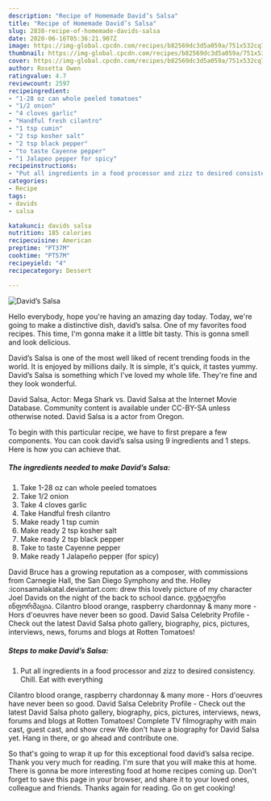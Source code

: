 ```yaml
---
description: "Recipe of Homemade David’s Salsa"
title: "Recipe of Homemade David’s Salsa"
slug: 2838-recipe-of-homemade-davids-salsa
date: 2020-06-16T05:36:21.907Z
image: https://img-global.cpcdn.com/recipes/b82569dc3d5a059a/751x532cq70/davids-salsa-recipe-main-photo.jpg
thumbnail: https://img-global.cpcdn.com/recipes/b82569dc3d5a059a/751x532cq70/davids-salsa-recipe-main-photo.jpg
cover: https://img-global.cpcdn.com/recipes/b82569dc3d5a059a/751x532cq70/davids-salsa-recipe-main-photo.jpg
author: Rosetta Owen
ratingvalue: 4.7
reviewcount: 2597
recipeingredient:
- "1-28 oz can whole peeled tomatoes"
- "1/2 onion"
- "4 cloves garlic"
- "Handful fresh cilantro"
- "1 tsp cumin"
- "2 tsp kosher salt"
- "2 tsp black pepper"
- "to taste Cayenne pepper"
- "1 Jalapeo pepper for spicy"
recipeinstructions:
- "Put all ingredients in a food processor and zizz to desired consistency. Chill. Eat with everything"
categories:
- Recipe
tags:
- davids
- salsa

katakunci: davids salsa 
nutrition: 185 calories
recipecuisine: American
preptime: "PT37M"
cooktime: "PT57M"
recipeyield: "4"
recipecategory: Dessert

---
```



![David’s Salsa](https://img-global.cpcdn.com/recipes/b82569dc3d5a059a/751x532cq70/davids-salsa-recipe-main-photo.jpg)

Hello everybody, hope you're having an amazing day today. Today, we're going to make a distinctive dish, david’s salsa. One of my favorites food recipes. This time, I'm gonna make it a little bit tasty. This is gonna smell and look delicious.

David’s Salsa is one of the most well liked of recent trending foods in the world. It is enjoyed by millions daily. It is simple, it's quick, it tastes yummy. David’s Salsa is something which I've loved my whole life. They're fine and they look wonderful.

David Salsa, Actor: Mega Shark vs. David Salsa at the Internet Movie Database. Community content is available under CC-BY-SA unless otherwise noted. David Salsa is a actor from Oregon.


To begin with this particular recipe, we have to first prepare a few components. You can cook david’s salsa using 9 ingredients and 1 steps. Here is how you can achieve that.

<!--inarticleads1-->

##### The ingredients needed to make David’s Salsa:

1. Take 1-28 oz can whole peeled tomatoes
1. Take 1/2 onion
1. Take 4 cloves garlic
1. Take Handful fresh cilantro
1. Make ready 1 tsp cumin
1. Make ready 2 tsp kosher salt
1. Make ready 2 tsp black pepper
1. Take to taste Cayenne pepper
1. Make ready 1 Jalapeño pepper (for spicy)


David Bruce has a growing reputation as a composer, with commissions from Carnegie Hall, the San Diego Symphony and the. Holley :iconsamalakatal.deviantart.com: drew this lovely picture of my character Joel Davids on the night of the back to school dance. დეტალური ინფორმაცია. Cilantro blood orange, raspberry chardonnay &amp; many more - Hors d&#39;oeuvres have never been so good. David Salsa Celebrity Profile - Check out the latest David Salsa photo gallery, biography, pics, pictures, interviews, news, forums and blogs at Rotten Tomatoes! 

<!--inarticleads2-->

##### Steps to make David’s Salsa:

1. Put all ingredients in a food processor and zizz to desired consistency. Chill. Eat with everything


Cilantro blood orange, raspberry chardonnay &amp; many more - Hors d&#39;oeuvres have never been so good. David Salsa Celebrity Profile - Check out the latest David Salsa photo gallery, biography, pics, pictures, interviews, news, forums and blogs at Rotten Tomatoes! Complete TV filmography with main cast, guest cast, and show crew We don&#39;t have a biography for David Salsa yet. Hang in there, or go ahead and contribute one. 

So that's going to wrap it up for this exceptional food david’s salsa recipe. Thank you very much for reading. I'm sure that you will make this at home. There is gonna be more interesting food at home recipes coming up. Don't forget to save this page in your browser, and share it to your loved ones, colleague and friends. Thanks again for reading. Go on get cooking!

